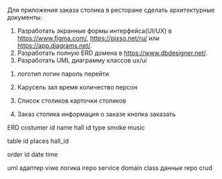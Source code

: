 Для приложения заказа столика в ресторане сделать архитектурные документы:
1) Разработать экранные формы интерфейса(UI/UX) в https://www.figma.com/, https://pixso.net/ru/ или https://app.diagrams.net/.
2) Разработать полную ERD домена в https://www.dbdesigner.net/.
3) Разработать UML диаграмму классов 
ux/ui
1. логотип
логин 
пароль
перейти

2. Карусель зал
время 
количество персон

3. Список столиков
карточки столиков

4. Заказ столика
информация о заказе
кнопка заказать

ERD
costumer
 id
 name
hall
 id
 type
 smoke
 music

table
    id
    places
    hall_id

order
    id
    date
    time

uml
адаптер 
    viwe
логика
    irepo
    service
    domain class
данные
    repo
    crud